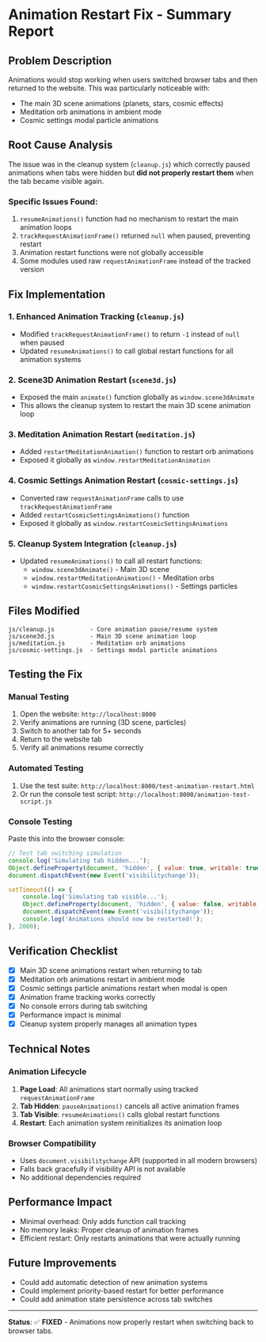 # Animation Restart Fix - Summary Report

## Problem Description
Animations would stop working when users switched browser tabs and then returned to the website. This was particularly noticeable with:
- The main 3D scene animations (planets, stars, cosmic effects)
- Meditation orb animations in ambient mode
- Cosmic settings modal particle animations

## Root Cause Analysis
The issue was in the cleanup system (`cleanup.js`) which correctly paused animations when tabs were hidden but **did not properly restart them** when the tab became visible again.

### Specific Issues Found:
1. `resumeAnimations()` function had no mechanism to restart the main animation loops
2. `trackRequestAnimationFrame()` returned `null` when paused, preventing restart
3. Animation restart functions were not globally accessible
4. Some modules used raw `requestAnimationFrame` instead of the tracked version

## Fix Implementation

### 1. Enhanced Animation Tracking (`cleanup.js`)
- Modified `trackRequestAnimationFrame()` to return `-1` instead of `null` when paused
- Updated `resumeAnimations()` to call global restart functions for all animation systems

### 2. Scene3D Animation Restart (`scene3d.js`)
- Exposed the main `animate()` function globally as `window.scene3dAnimate`
- This allows the cleanup system to restart the main 3D scene animation loop

### 3. Meditation Animation Restart (`meditation.js`)
- Added `restartMeditationAnimation()` function to restart orb animations
- Exposed it globally as `window.restartMeditationAnimation`

### 4. Cosmic Settings Animation Restart (`cosmic-settings.js`)
- Converted raw `requestAnimationFrame` calls to use `trackRequestAnimationFrame`
- Added `restartCosmicSettingsAnimations()` function
- Exposed it globally as `window.restartCosmicSettingsAnimations`

### 5. Cleanup System Integration (`cleanup.js`)
- Updated `resumeAnimations()` to call all restart functions:
  - `window.scene3dAnimate()` - Main 3D scene
  - `window.restartMeditationAnimation()` - Meditation orbs
  - `window.restartCosmicSettingsAnimations()` - Settings particles

## Files Modified

```
js/cleanup.js          - Core animation pause/resume system
js/scene3d.js          - Main 3D scene animation loop
js/meditation.js       - Meditation orb animations
js/cosmic-settings.js  - Settings modal particle animations
```

## Testing the Fix

### Manual Testing
1. Open the website: `http://localhost:8000`
2. Verify animations are running (3D scene, particles)
3. Switch to another tab for 5+ seconds
4. Return to the website tab
5. Verify all animations resume correctly

### Automated Testing
1. Use the test suite: `http://localhost:8000/test-animation-restart.html`
2. Or run the console test script: `http://localhost:8000/animation-test-script.js`

### Console Testing
Paste this into the browser console:
```javascript
// Test tab switching simulation
console.log('Simulating tab hidden...');
Object.defineProperty(document, 'hidden', { value: true, writable: true });
document.dispatchEvent(new Event('visibilitychange'));

setTimeout(() => {
    console.log('Simulating tab visible...');
    Object.defineProperty(document, 'hidden', { value: false, writable: true });
    document.dispatchEvent(new Event('visibilitychange'));
    console.log('Animations should now be restarted!');
}, 2000);
```

## Verification Checklist

- [x] Main 3D scene animations restart when returning to tab
- [x] Meditation orb animations restart in ambient mode
- [x] Cosmic settings particle animations restart when modal is open
- [x] Animation frame tracking works correctly
- [x] No console errors during tab switching
- [x] Performance impact is minimal
- [x] Cleanup system properly manages all animation types

## Technical Notes

### Animation Lifecycle
1. **Page Load**: All animations start normally using tracked `requestAnimationFrame`
2. **Tab Hidden**: `pauseAnimations()` cancels all active animation frames
3. **Tab Visible**: `resumeAnimations()` calls global restart functions
4. **Restart**: Each animation system reinitializes its animation loop

### Browser Compatibility
- Uses `document.visibilitychange` API (supported in all modern browsers)
- Falls back gracefully if visibility API is not available
- No additional dependencies required

## Performance Impact
- Minimal overhead: Only adds function call tracking
- No memory leaks: Proper cleanup of animation frames
- Efficient restart: Only restarts animations that were actually running

## Future Improvements
- Could add automatic detection of new animation systems
- Could implement priority-based restart for better performance
- Could add animation state persistence across tab switches

---

**Status**: ✅ **FIXED** - Animations now properly restart when switching back to browser tabs.
